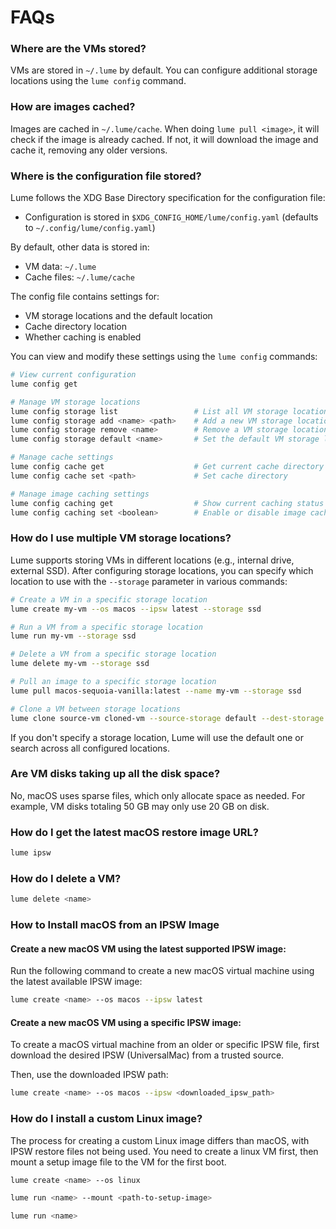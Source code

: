 # FAQs

### Where are the VMs stored?

VMs are stored in `~/.lume` by default. You can configure additional storage locations using the `lume config` command.

### How are images cached?

Images are cached in `~/.lume/cache`. When doing `lume pull <image>`, it will check if the image is already cached. If not, it will download the image and cache it, removing any older versions.

### Where is the configuration file stored?

Lume follows the XDG Base Directory specification for the configuration file:

- Configuration is stored in `$XDG_CONFIG_HOME/lume/config.yaml` (defaults to `~/.config/lume/config.yaml`)

By default, other data is stored in:
- VM data: `~/.lume`
- Cache files: `~/.lume/cache`

The config file contains settings for:
- VM storage locations and the default location
- Cache directory location
- Whether caching is enabled

You can view and modify these settings using the `lume config` commands:

```bash
# View current configuration
lume config get

# Manage VM storage locations
lume config storage list                 # List all VM storage locations
lume config storage add <name> <path>    # Add a new VM storage location
lume config storage remove <name>        # Remove a VM storage location
lume config storage default <name>       # Set the default VM storage location

# Manage cache settings
lume config cache get                    # Get current cache directory
lume config cache set <path>             # Set cache directory

# Manage image caching settings
lume config caching get                  # Show current caching status
lume config caching set <boolean>        # Enable or disable image caching
```

### How do I use multiple VM storage locations?

Lume supports storing VMs in different locations (e.g., internal drive, external SSD). After configuring storage locations, you can specify which location to use with the `--storage` parameter in various commands:

```bash
# Create a VM in a specific storage location
lume create my-vm --os macos --ipsw latest --storage ssd

# Run a VM from a specific storage location
lume run my-vm --storage ssd

# Delete a VM from a specific storage location
lume delete my-vm --storage ssd

# Pull an image to a specific storage location
lume pull macos-sequoia-vanilla:latest --name my-vm --storage ssd

# Clone a VM between storage locations
lume clone source-vm cloned-vm --source-storage default --dest-storage ssd
```

If you don't specify a storage location, Lume will use the default one or search across all configured locations.

### Are VM disks taking up all the disk space?

No, macOS uses sparse files, which only allocate space as needed. For example, VM disks totaling 50 GB may only use 20 GB on disk.

### How do I get the latest macOS restore image URL?

```bash
lume ipsw
```

### How do I delete a VM?

```bash
lume delete <name>
```

### How to Install macOS from an IPSW Image

#### Create a new macOS VM using the latest supported IPSW image:
Run the following command to create a new macOS virtual machine using the latest available IPSW image:

```bash
lume create <name> --os macos --ipsw latest
```

#### Create a new macOS VM using a specific IPSW image:
To create a macOS virtual machine from an older or specific IPSW file, first download the desired IPSW (UniversalMac) from a trusted source.

Then, use the downloaded IPSW path:

```bash
lume create <name> --os macos --ipsw <downloaded_ipsw_path>
```

### How do I install a custom Linux image?

The process for creating a custom Linux image differs than macOS, with IPSW restore files not being used. You need to create a linux VM first, then mount a setup image file to the VM for the first boot.

```bash
lume create <name> --os linux

lume run <name> --mount <path-to-setup-image>

lume run <name>
```
